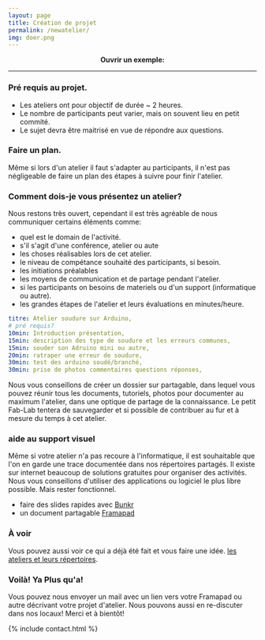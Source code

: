 ```yaml
---
layout: page
title: Création de projet
permalink: /newatelier/
img: doer.png
---
```

<center>
<b>Ouvrir un exemple:</b><br>

<a href="https://github.com/LPFP/CartoJs" target="blank">
<i class="fa fa-folder-open-o fa-3x" aria-hidden="true"></i>
</a>
</center>

---

### Pré requis au projet.
* Les ateliers ont pour objectif de durée ~ 2 heures.
* Le nombre de participants peut varier, mais on souvent lieu en petit commité.
* Le sujet devra être maitrisé en vue de répondre aux questions.

### Faire un plan.
Même si lors d'un atelier il faut s'adapter au participants, il n'est pas négligeable de faire un plan des étapes à suivre pour finir l'atelier.

### Comment dois-je vous présentez un atelier?
Nous restons très ouvert, cependant il est très agréable de nous communiquer certains éléments comme:

* quel est le domain de l'activité.
* s'il s'agit d'une conférence, atelier ou aute
* les choses réalisables lors de cet atelier.
* le niveau de compétance souhaité des participants, si besoin.
* les initiations préalables
* les moyens de communication et de partage pendant l'atelier.
* si les participants on besoins de materiels ou d'un support (informatique ou autre).
* les grandes étapes de l'atelier et leurs évaluations en minutes/heure.

```yaml
titre: Atelier soudure sur Arduino,
# pré requis?
10min: Introduction présentation,
15min: description des type de soudure et les erreurs communes,
15min: souder son Adruino mini ou autre,
20min: ratraper une erreur de soudure,
30min: test des arduino soudé/branché,
30min: prise de photos commentaires questions réponses,
```

Nous vous conseillons de créer un dossier sur partagable, dans lequel vous pouvez réunir tous les documents, tutoriels, photos pour documenter au maximum l'atelier, dans une optique de partage de la connaissance. Le petit Fab-Lab tentera de sauvegarder et si possible de contribuer au fur et à mesure du temps à cet atelier.

### aide au support visuel
Même si votre atelier n'a pas recoure à l'informatique, il est souhaitable que l'on en garde une trace documentée dans nos répertoires partagés.
Il existe sur internet beaucoup de solutions gratuites pour organiser des activités. Nous vous conseillons d'utiliser des applications ou logiciel le plus libre possible. Mais rester fonctionnel.

* faire des slides rapides avec [Bunkr](https://bunkrapp.com/)
* un document partagable [Framapad](https://framapad.org/)

### À voir
Vous pouvez aussi voir ce qui a déjà été fait et vous faire une idée. [les ateliers et leurs répertoires](/fabateliers/projects).

### Voilà! Ya Plus qu'a!
Vous pouvez nous envoyer un mail avec un lien vers votre Framapad ou autre décrivant votre projet d'atelier. Nous pouvons aussi en re-discuter dans nos locaux! Merci et à bientôt!

{% include contact.html %}
